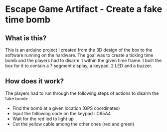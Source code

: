 # Escape Game Artifact - Create a fake time bomb

## What is this? 
This is an arduino project I created from the 3D design of the box to the software running on the hardware. The goal was to create a ticking time bomb and the players had to disarm it within the given time frame.
I built the box for it to contain a 7 segment display, a keypad, 2 LED and a buzzer.

## How does it work? 
The players had to run through the following steps of actions to disarm the fake bomb:
* Find the bomb at a given location (GPS coordinates)
* Input the following code on the keypad : C65A4
* Wait for the red led to light up
* Cut the yellow cable among the other ones (red and green)

